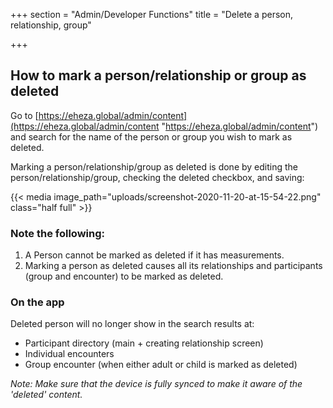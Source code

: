 +++
section = "Admin/Developer Functions"
title = "Delete a person, relationship, group"

+++
## How to mark a person/relationship or group as deleted

Go to [https://eheza.global/admin/content](https://eheza.global/admin/content "https://eheza.global/admin/content") and search for the name of the person or group you wish to mark as deleted.

Marking a person/relationship/group as deleted is done by editing the person/relationship/group, checking the deleted checkbox, and saving:

{{< media image_path="uploads/screenshot-2020-11-20-at-15-54-22.png" class="half full" >}}

### Note the following:

1. A Person cannot be marked as deleted if it has measurements.
2. Marking a person as deleted causes all its relationships and participants (group and encounter) to be marked as deleted.

### **On the app**

Deleted person will no longer show in the search results at:

* Participant directory (main + creating relationship screen)
* Individual encounters
* Group encounter (when either adult or child is marked as deleted)

_Note: Make sure that the device is fully synced to make it aware of the 'deleted' content._